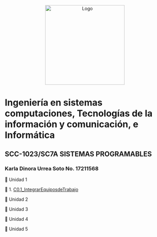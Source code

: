 
<p align="center">
    <img alt="Logo" src="https://www.tijuana.tecnm.mx/wp-content/themes/tecnm/images/logo_TECT.png" width=250 height=250>
</p>

# Ingeniería en sistemas computaciones, Tecnologías de la información y comunicación, e Informática

## SCC-1023/SC7A SISTEMAS PROGRAMABLES
### Karla Dinora Urrea Soto No. 17211568

:book: Unidad 1

:page_with_curl: 1. [C0.1_IntegrarEquiposdeTrabajo](Trabajos/C0.1_Integrar-equipos-de-trabajo_KarlaUrrea.md)


:book: Unidad 2


:book: Unidad 3


:book: Unidad 4


:book: Unidad 5
